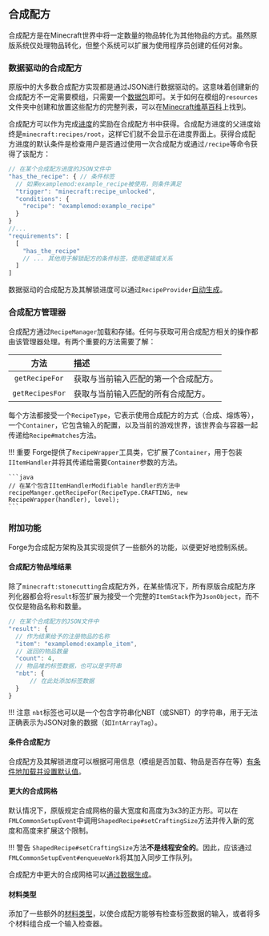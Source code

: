 ## 合成配方

合成配方是在Minecraft世界中将一定数量的物品转化为其他物品的方式。虽然原版系统仅处理物品转化，但整个系统可以扩展为使用程序员创建的任何对象。

### 数据驱动的合成配方

原版中的大多数合成配方实现都是通过JSON进行数据驱动的。这意味着创建新的合成配方不一定需要模组，只需要一个[数据包][datapack]即可。关于如何在模组的`resources`文件夹中创建和放置这些配方的完整列表，可以在[Minecraft维基百科][wiki]上找到。

合成配方可以作为完成[进度][advancement]的奖励在合成配方书中获得。合成配方进度的父进度始终是`minecraft:recipes/root`，这样它们就不会显示在进度界面上。获得合成配方进度的默认条件是检查用户是否通过使用一次合成配方或通过`/recipe`等命令获得了该配方：

```js
// 在某个合成配方进度的JSON文件中
"has_the_recipe": { // 条件标签
  // 如果examplemod:example_recipe被使用，则条件满足
  "trigger": "minecraft:recipe_unlocked",
  "conditions": {
    "recipe": "examplemod:example_recipe"
  }
}
//...
"requirements": [
  [
    "has_the_recipe"
    // ... 其他用于解锁配方的条件标签，使用逻辑或关系
  ]
]
```

数据驱动的合成配方及其解锁进度可以通过`RecipeProvider`[自动生成][datagen]。

### 合成配方管理器

合成配方通过`RecipeManager`加载和存储。任何与获取可用合成配方相关的操作都由该管理器处理。有两个重要的方法需要了解：

| 方法 | 描述 |
| :---: | :--- |
| `getRecipeFor` | 获取与当前输入匹配的第一个合成配方。 |
| `getRecipesFor` | 获取与当前输入匹配的所有合成配方。 |

每个方法都接受一个`RecipeType`，它表示使用合成配方的方式（合成、熔炼等），一个`Container`，它包含输入的配置，以及当前的游戏世界，该世界会与容器一起传递给`Recipe#matches`方法。

!!! 重要
    Forge提供了`RecipeWrapper`工具类，它扩展了`Container`，用于包装`IItemHandler`并将其传递给需要`Container`参数的方法。

    ```java
    // 在某个包含IItemHandlerModifiable handler的方法中
    recipeManger.getRecipeFor(RecipeType.CRAFTING, new RecipeWrapper(handler), level);
    ```

### 附加功能

Forge为合成配方架构及其实现提供了一些额外的功能，以便更好地控制系统。

#### 合成配方物品堆结果

除了`minecraft:stonecutting`合成配方外，在某些情况下，所有原版合成配方序列化器都会将`result`标签扩展为接受一个完整的`ItemStack`作为`JsonObject`，而不仅仅是物品名称和数量。

```js
// 在某个合成配方的JSON文件中
"result": {
  // 作为结果给予的注册物品的名称
  "item": "examplemod:example_item",
  // 返回的物品数量
  "count": 4,
  // 物品堆的标签数据，也可以是字符串
  "nbt": {
      // 在此处添加标签数据
  }
}
```

!!! 注意
    `nbt`标签也可以是一个包含字符串化NBT（或SNBT）的字符串，用于无法正确表示为JSON对象的数据（如`IntArrayTag`）。

#### 条件合成配方

合成配方及其解锁进度可以根据可用信息（模组是否加载、物品是否存在等）[有条件地加载并设置默认值][conditional]。

#### 更大的合成网格

默认情况下，原版规定合成网格的最大宽度和高度为3x3的正方形。可以在`FMLCommonSetupEvent`中调用`ShapedRecipe#setCraftingSize`方法并传入新的宽度和高度来扩展这个限制。

!!! 警告
    `ShapedRecipe#setCraftingSize`方法**不是线程安全的**。因此，应该通过`FMLCommonSetupEvent#enqueueWork`将其加入同步工作队列。

合成配方中更大的合成网格可以[通过数据生成][datagen]。

#### 材料类型

添加了一些额外的[材料类型][ingredients]，以使合成配方能够有检查标签数据的输入，或者将多个材料组合成一个输入检查器。

[datapack]: https://minecraft.wiki/w/Data_pack
[wiki]: https://minecraft.wiki/w/Recipe
[advancement]: ../advancements.md
[datagen]: ../../../datagen/server/recipes.md
[cap]: ../../../datastorage/capabilities.md
[conditional]: ../conditional.md#implementations
[ingredients]: ./ingredients.md#forge-types
